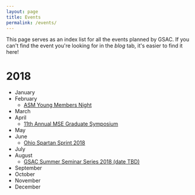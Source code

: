 ```yaml
---
layout: page
title: Events
permalink: /events/
---
```


This page serves as an index list for all the events planned by GSAC. If you can't find the event you're looking for in the _blog_ tab, it's easier to find it here! 

# 2018
- January
- February
  - [ASM Young Members Night](https://mse-gsac.github.io/ASM-Young-Members-Night-2018/)
- March
- April
  - [11th Annual MSE Graduate Symposium](https://mse-gsac.github.io/Grad-Symposium-2018)
- May
- June
  - [Ohio Spartan Sprint 2018](https://mse-gsac.github.io/Ohio-Spartan-Sprint-2018)
- July
- August
  - [GSAC Summer Seminar Series 2018 (date TBD)](https://mse-gsac.github.io/GSAC-Summer-Seminar-Series)
- September
- October
- November
- December
